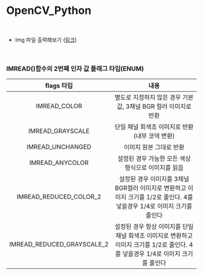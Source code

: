 # OpenCV_Python

<br/>

- Img 파일 출력해보기 ([링크](https://github.com/Eilison98/OpenCV_Python/tree/main/Day_01#img-%ED%8C%8C%EC%9D%BC-%EC%B6%9C%EB%A0%A5%ED%95%B4%EB%B3%B4%EA%B8%B0))

<br/>

### IMREAD()함수의 2번째 인자 값 플래그 타입(ENUM) ###

| flags 타입 | 내용 |
|:---:|:---:|
|IMREAD_COLOR|별도로 지정하지 않은 경우 기본값, 3채널 BGR 컬러 이미지로 반환|
|IMREAD_GRAYSCALE|단일 채널 회색조 이미지로 반환(내부 코덱 변환)|
|IMREAD_UNCHANGED|이미지 원본 그대로 반환|
|IMREAD_ANYCOLOR|설정된 경우 가능한 모든 색상 형식으로 이미지를 읽음|
|IMREAD_REDUCED_COLOR_2|설정된 경우 이미지를 3채널 BGR컬러 이미지로 변환하고 이미지 크기를 1/2로 줄인다. 4를 넣을경우 1/4로 이미지 크기를 줄인다|
|IMREAD_REDUCED_GRAYSCALE_2|설정된 경우 항상 이미지를 단일 채널 회색조 이미지로 변환하고 이미지 크기를 1/2로 줄인다. 4를 넣을경우 1/4로 이미지 크기를 줄인다|
